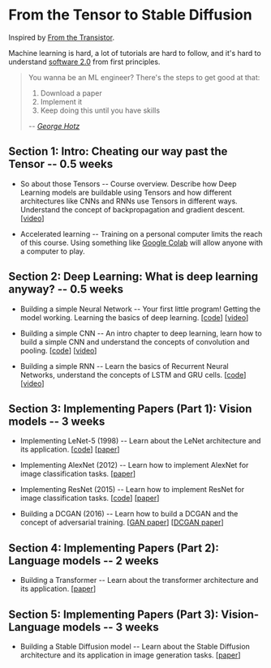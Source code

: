 # From the Tensor to Stable Diffusion

Inspired by [From the Transistor][0].

Machine learning is hard, a lot of tutorials are hard to follow, and
it's hard to understand [software 2.0][1] from first principles.

> You wanna be an ML engineer? There's the steps to get good at that:
>
> 1. Download a paper
> 2. Implement it
> 3. Keep doing this until you have skills
>
> -- *[George Hotz][2]*

## Section 1: Intro: Cheating our way past the Tensor -- 0.5 weeks

- So about those Tensors -- Course overview. Describe how Deep Learning models are buildable using Tensors and how different architectures like CNNs and RNNs use Tensors in different ways. Understand the concept of backpropagation and gradient descent.
[[video](https://www.youtube.com/watch?v=aircAruvnKk)]

- Accelerated learning -- Training on a personal computer limits the reach of this course. Using something like [Google Colab][3] will allow anyone with a computer to play.

## Section 2: Deep Learning: What is deep learning anyway? -- 0.5 weeks

- Building a simple Neural Network -- Your first little program! Getting the model working. Learning the basics of deep learning.
[[code](https://github.com/jla524/fromthetensor/blob/main/examples/mnist_from_scratch.ipynb)]
[[video](https://www.youtube.com/watch?v=Xtws3-Pk69o)]

- Building a simple CNN -- An intro chapter to deep learning, learn how to build a simple CNN and understand the concepts of convolution and pooling.
[[code](https://github.com/jla524/fromthetensor/blob/main/examples/mnist_cnn.ipynb)]
[[video](https://www.youtube.com/watch?v=KuXjwB4LzSA)]

- Building a simple RNN -- Learn the basics of Recurrent Neural Networks, understand the concepts of LSTM and GRU cells.
[[code](https://github.com/jla524/fromthetensor/blob/main/examples/names_rnn.ipynb)]
[[video](https://www.youtube.com/watch?v=WCUNPb-5EYI)]

## Section 3: Implementing Papers (Part 1): Vision models -- 3 weeks

- Implementing LeNet-5 (1998) -- Learn about the LeNet architecture and its application.
[[code](https://github.com/jla524/fromthetensor/blob/main/examples/mnist_lenet.ipynb)]
[[paper](http://yann.lecun.com/exdb/publis/pdf/lecun-01a.pdf)]

- Implementing AlexNet (2012) -- Learn how to implement AlexNet for image classification tasks.
[[paper](https://papers.nips.cc/paper/2012/hash/c399862d3b9d6b76c8436e924a68c45b-Abstract.html)]

- Implementing ResNet (2015) -- Learn how to implement ResNet for image classification tasks.
[[code](https://github.com/jla524/fromthetensor/blob/main/examples/mnist_resnet.ipynb)]
[[paper](https://arxiv.org/abs/1512.03385)]

- Building a DCGAN (2016) -- Learn how to build a DCGAN and the concept of adversarial training.
[[GAN paper](https://arxiv.org/abs/1406.2661)]
[[DCGAN paper](http://yann.lecun.com/exdb/publis/pdf/lecun-01a.pdf)]

## Section 4: Implementing Papers (Part 2): Language models -- 2 weeks

- Building a Transformer -- Learn about the transformer architecture and its application.
[[paper](https://arxiv.org/abs/1706.03762)]

## Section 5: Implementing Papers (Part 3): Vision-Language models -- 3 weeks

- Building a Stable Diffusion model -- Learn about the Stable Diffusion architecture and its application in image generation tasks.
[[paper](https://arxiv.org/pdf/2112.10752.pdf)]

[0]: https://github.com/geohot/fromthetransistor
[1]: https://karpathy.medium.com/software-2-0-a64152b37c35
[2]: https://youtu.be/N2bXEUSAiTI?t=1315
[3]: https://colab.research.google.com
